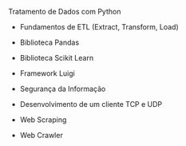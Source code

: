 Tratamento de Dados com Python
- Fundamentos de ETL (Extract, Transform, Load) 
- Biblioteca Pandas
- Biblioteca Scikit Learn
- Framework Luigi

- Segurança da Informação
- Desenvolvimento de um cliente TCP e UDP
- Web Scraping
- Web Crawler
